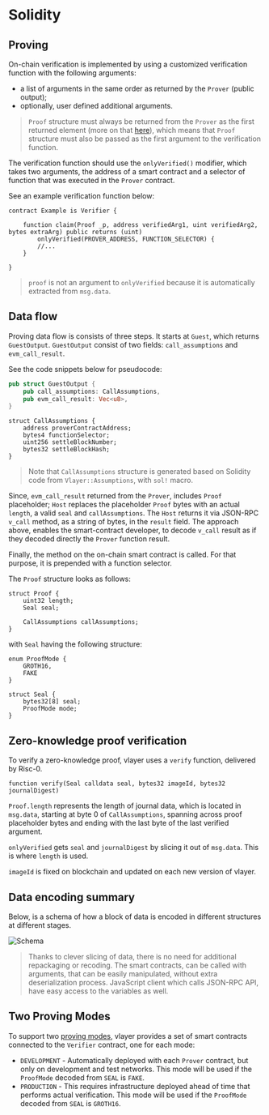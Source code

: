 # Solidity

## Proving

On-chain verification is implemented by using a customized verification function with the following arguments:
- a list of arguments in the same order as returned by the `Prover` (public output);
- optionally, user defined additional arguments.

> `Proof` structure must always be returned from the `Prover` as the first returned element (more on that [here](../../prover.md#proof)),
> which means that `Proof` structure must also be passed as the first argument to the verification function. 

The verification function should use the `onlyVerified()` modifier, which takes two arguments, the address of a smart contract and a selector of function that was executed in the `Prover` contract.

See an example verification function below:

```solidity
contract Example is Verifier {

    function claim(Proof _p, address verifiedArg1, uint verifiedArg2, bytes extraArg) public returns (uint)
        onlyVerified(PROVER_ADDRESS, FUNCTION_SELECTOR) {
        //...
    }

}
```

>`proof` is not an argument to `onlyVerified` because it is automatically extracted from `msg.data`.

## Data flow

Proving data flow is consists of three steps. It starts at `Guest`, which returns `GuestOutput`. 
`GuestOutput` consist of two fields: `call_assumptions` and `evm_call_result`.

See the code snippets below for pseudocode:

```rust
pub struct GuestOutput {
    pub call_assumptions: CallAssumptions,
    pub evm_call_result: Vec<u8>,
}
```

```solidity
struct CallAssumptions {
    address proverContractAddress;
    bytes4 functionSelector;
    uint256 settleBlockNumber;
    bytes32 settleBlockHash;
}
```

> Note that `CallAssumptions` structure is generated based on Solidity code from `Vlayer::Assumptions`, with `sol!` macro.

Since, `evm_call_result` returned from the `Prover`, includes `Proof` placeholder; 
`Host` replaces the placeholder `Proof` bytes with an actual `length`, a valid `seal` and `callAssumptions`.
The `Host` returns it via JSON-RPC `v_call` method, as a string of bytes, in the `result` field.
The approach above, enables the smart-contract developer, to decode `v_call` result as if they decoded directly the `Prover` function result. 

Finally, the method on the on-chain smart contract is called. For that purpose, it is prepended with a function selector.

The `Proof` structure looks as follows:


```solidity
struct Proof {
    uint32 length;
    Seal seal;

    CallAssumptions callAssumptions;
}
```

with `Seal` having the following structure: 

```solidity
enum ProofMode {
    GROTH16,
    FAKE
}

struct Seal {
    bytes32[8] seal;
    ProofMode mode;
}
```

## Zero-knowledge proof verification

To verify a zero-knowledge proof, vlayer uses a `verify` function, delivered by Risc-0.

```solidity
function verify(Seal calldata seal, bytes32 imageId, bytes32 journalDigest)
```

`Proof.length` represents the length of journal data, which is located in `msg.data`, starting at byte 0 of `CallAssumptions`, spanning across proof placeholder bytes and ending with the last byte of the last verified argument.

`onlyVerified` gets `seal` and `journalDigest` by slicing it out of `msg.data`. This is where `length` is used.

`imageId` is fixed on blockchain and updated on each new version of vlayer.

## Data encoding summary

Below, is a schema of how a block of data is encoded in different structures at different stages.

![Schema](/images/architecture/transaction-data.png)


> Thanks to clever slicing of data, there is no need for additional repackaging or recoding. The smart contracts, can be called with arguments, that can be easily manipulated, without extra deserialization process. JavaScript client which calls JSON-RPC API, have easy access to the variables as well.

## Two Proving Modes

To support two [proving modes](/advanced/proving.md), vlayer provides a set of smart contracts connected to the `Verifier` contract, one for each mode:

- `DEVELOPMENT` - Automatically deployed with each `Prover` contract, but only on development and test networks. This mode will be used if the `ProofMode` decoded from `SEAL` is `FAKE`.
- `PRODUCTION` - This requires infrastructure deployed ahead of time that performs actual verification. This mode will be used if the `ProofMode` decoded from `SEAL` is `GROTH16`.
